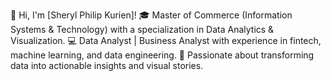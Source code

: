 👋 Hi, I'm [Sheryl Philip Kurien]!
🎓 Master of Commerce (Information Systems & Technology) with a specialization in Data Analytics & Visualization.
💻 Data Analyst | Business Analyst with experience in fintech, machine learning, and data engineering.
🎯 Passionate about transforming data into actionable insights and visual stories.

<!---
SherylPhilip/SherylPhilip is a ✨ special ✨ repository because its `README.md` (this file) appears on your GitHub profile.
You can click the Preview link to take a look at your changes.
--->

